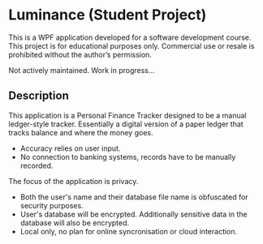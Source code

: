# Luminance (Student Project)

This is a WPF application developed for a software development course.
This project is for educational purposes only. Commercial use or resale is prohibited without the author’s permission.

Not actively maintained.
Work in progress...

## Description

This application is a Personal Finance Tracker designed to be a manual ledger-style tracker.
Essentially a digital version of a paper ledger that tracks balance and where the money goes.

 - Accuracy relies on user input.
 - No connection to banking systems, records have to be manually recorded.
 
 
The focus of the application is privacy.

 - Both the user's name and their database file name is obfuscated for security purposes.
 - User's database will be encrypted. Additionally sensitive data in the database will also be encrypted.
 - Local only, no plan for online syncronisation or cloud interaction.
